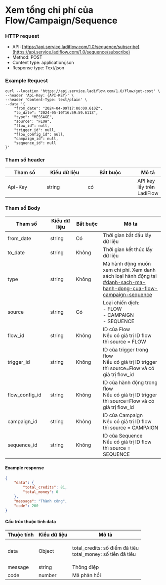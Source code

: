 # Xem tổng chi phí của Flow/Campaign/Sequence

### HTTP request

* API: [https://api.service.ladiflow.com/1.0/sequence/subscribe](https://api.service.ladiflow.com/1.0/sequence/subscribe)
* Method: POST
* Content type: application/json
* Response type: Text/json

### Example Request

```jsdoc
curl --location 'https://api.service.ladiflow.com/1.0/flow/get-cost' \
--header 'Api-Key: {API-KEY}' \
--header 'Content-Type: text/plain' \
--data '{
    "from_date": "2024-04-09T17:00:00.610Z",
    "to_date": "2024-05-10T16:59:59.611Z",
    "type": "MESSAGE",
    "source": "FLOW",
    "flow_id": null,
    "trigger_id": null,
    "flow_config_id": null,
    "campaign_id": null,
    "sequence_id": null
}'
```

### &#x20;Tham số header

<table><thead><tr><th width="118">Tham số</th><th width="127">Kiểu dữ liệu</th><th width="158">Bắt buộc</th><th>Mô tả</th></tr></thead><tbody><tr><td>Api-Key</td><td>string</td><td>có</td><td>API key lấy trên LadiFlow</td></tr></tbody></table>

### Tham số Body

<table><thead><tr><th width="154">Tham số</th><th width="124">Kiểu dữ liệu</th><th width="125">Bắt buộc</th><th width="374">Mô tả</th></tr></thead><tbody><tr><td>from_date</td><td>string</td><td>Có</td><td>Thời gian bắt đầu lấy dữ liệu</td></tr><tr><td>to_date</td><td>string</td><td>Không</td><td>Thời gian kết thúc lấy dữ liệu</td></tr><tr><td>type</td><td>string</td><td>Không</td><td>Mã hành động muốn xem chi phí. Xem danh sách loại hành động tại <a data-mention href="./#danh-sach-ma-hanh-dong-cua-flow-campaign-sequence">#danh-sach-ma-hanh-dong-cua-flow-campaign-sequence</a></td></tr><tr><td>source</td><td>string</td><td>Có</td><td>Loại chiến dịch: <br>- FLOW<br>- CAMPAIGN<br>- SEQUENCE</td></tr><tr><td>flow_id</td><td>string</td><td>Không</td><td>ID của Flow<br>Nếu có giá trị ID flow thì source = FLOW</td></tr><tr><td>trigger_id</td><td>string</td><td>Không</td><td>ID của trigger trong flow<br>Nếu có giá trị ID trigger thì source=Flow và có giá trị flow_id</td></tr><tr><td>flow_config_id</td><td>string</td><td>Không</td><td>ID của hành động trong flow<br>Nếu có giá trị ID trigger thì source=Flow và có giá trị flow_id</td></tr><tr><td>campaign_id</td><td>string</td><td>Không</td><td>ID của Campaign<br>Nếu có giá trị ID flow thì source = CAMPAIGN</td></tr><tr><td>sequence_id</td><td>string</td><td>Không</td><td>ID của Sequence<br>Nếu có giá trị ID flow thì source = SEQUENCE</td></tr></tbody></table>

#### Example response

```json
{
    "data": {
        "total_credits": 81,
        "total_money": 0
    },
    "message": "Thành công",
    "code": 200
}
```

#### Cấu trúc thuộc tính data <a href="#cau-truc-thuoc-tinh-data" id="cau-truc-thuoc-tinh-data"></a>

| Thuộc tính | Kiểu dữ liệu | Mô tả                                                                 |
| ---------- | ------------ | --------------------------------------------------------------------- |
| data       | Object       | <p>total_credits: số điểm đã tiêu<br>total_money: số tiền đã tiêu</p> |
| message    | string       | Thông điệp                                                            |
| code       | number       | Mã phản hồi                                                           |
